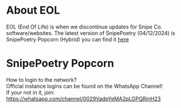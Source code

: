 # About EOL
EOL (End Of Life) is when we discontinue updates for Snipe Co. software/websites. The latest version of SnipePoetry (04/12/2024) is SnipePoetry Popcorn (Hybrid) you can find it [here](https://github.com/Zepr01/snipepoetry-hybrid)

# SnipePoetry Popcorn
How to login to the network?</br>
Official instance logins can be found on the WhatsApp Channel!</br>
If your not in it, join: https://whatsapp.com/channel/0029VadpYeMA2pLGPQRjnH23</br>
